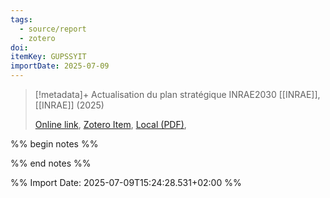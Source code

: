 ```yaml
---
tags:
  - source/report
  - zotero
doi: 
itemKey: GUPSSYIT
importDate: 2025-07-09
---
```

>[!metadata]+
> Actualisation du plan stratégique INRAE2030
> [[INRAE]], 
> [[INRAE]] (2025)
> 
> [Online link](https://intranet.inrae.fr/national/app/uploads/2025/06/INRAE_2030-page-a-page-comp.pdf), [Zotero Item](zotero://select/library/items/GUPSSYIT), [Local (PDF)](file://C:/Users/aburg/Documents/references/zotero/storage/MXJ6PIES/_INRAE_2030pageapagecomp.pdf), 

%% begin notes %%

%% end notes %%

%% Import Date: 2025-07-09T15:24:28.531+02:00 %%
